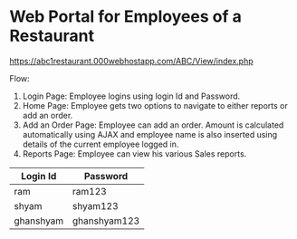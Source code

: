 # Web Portal for Employees of a Restaurant
https://abc1restaurant.000webhostapp.com/ABC/View/index.php

Flow:
1. Login Page: Employee logins using login Id and Password.
2. Home Page: Employee gets two options to navigate to either reports or add an order.
3. Add an Order Page: Employee can add an order. Amount is calculated automatically using AJAX and employee name is also inserted using details of the current employee logged in.
4. Reports Page: Employee can view his various Sales reports.

| Login Id   | Password  |
| --------|---------|
| ram  | ram123   |
| shyam | shyam123 |
|ghanshyam  | ghanshyam123  |





